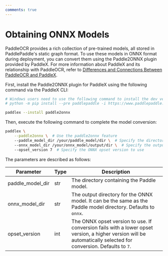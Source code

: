 ```yaml
---
comments: true
---
```


# Obtaining ONNX Models

PaddleOCR provides a rich collection of pre-trained models, all stored in PaddlePaddle's static graph format. To use these models in ONNX format during deployment, you can convert them using the Paddle2ONNX plugin provided by PaddleX. For more information about PaddleX and its relationship with PaddleOCR, refer to [Differences and Connections Between PaddleOCR and PaddleX](../paddleocr_and_paddlex.en.md#1-Differences-and-Connections-Between-PaddleOCR-and-PaddleX).

First, install the Paddle2ONNX plugin for PaddleX using the following command via the PaddleX CLI:

```bash
# Windows users need to use the following command to install the dev version of paddlepaddle
# python -m pip install --pre paddlepaddle -i https://www.paddlepaddle.org.cn/packages/nightly/cpu/

paddlex --install paddle2onnx
```

Then, execute the following command to complete the model conversion:

```bash
paddlex \
    --paddle2onnx \  # Use the paddle2onnx feature
    --paddle_model_dir /your/paddle_model/dir \  # Specify the directory containing the Paddle model
    --onnx_model_dir /your/onnx_model/output/dir \  # Specify the output directory for the converted ONNX model
    --opset_version 7  # Specify the ONNX opset version to use
```

The parameters are described as follows:

<table>
    <thead>
        <tr>
            <th>Parameter</th>
            <th>Type</th>
            <th>Description</th>
        </tr>
    </thead>
    <tbody>
        <tr>
            <td>paddle_model_dir</td>
            <td>str</td>
            <td>The directory containing the Paddle model.</td>
        </tr>
        <tr>
            <td>onnx_model_dir</td>
            <td>str</td>
            <td>The output directory for the ONNX model. It can be the same as the Paddle model directory. Defaults to <code>onnx</code>.</td>
        </tr>
        <tr>
            <td>opset_version</td>
            <td>int</td>
            <td>The ONNX opset version to use. If conversion fails with a lower opset version, a higher version will be automatically selected for conversion. Defaults to <code>7</code>.</td>
        </tr>
    </tbody>
</table>
